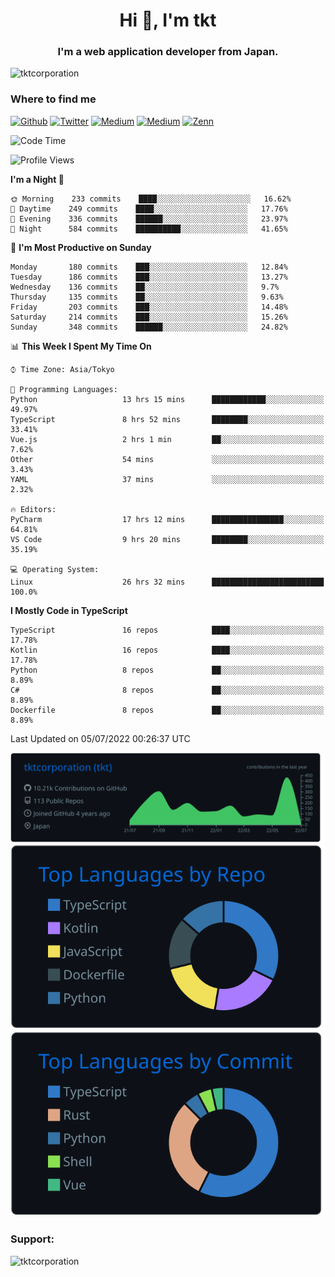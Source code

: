 <h1 align="center">Hi 👋, I'm tkt</h1>
<h3 align="center">I'm a web application developer from Japan.</h3>

<p align="left"> <img src="https://komarev.com/ghpvc/?username=tktcorporation&label=Profile%20views&color=0e75b6&style=flat" alt="tktcorporation" /> </p>

<h3>Where to find me</h3>
<p>
<a href="https://github.com/tktcorporation" target="_blank"><img alt="Github" src="https://img.shields.io/badge/GitHub-%2312100E.svg?&style=for-the-badge&logo=Github&logoColor=white" /></a>
<a href="https://twitter.com/tktcorporation" target="_blank"><img alt="Twitter" src="https://img.shields.io/badge/twitter-%231DA1F2.svg?&style=for-the-badge&logo=twitter&logoColor=white" /></a>
<a href="https://www.linkedin.com/in/tktcorporation" target="_blank"><img alt="Medium" src="https://img.shields.io/badge/linkdin-0a66c2.svg?&style=for-the-badge&logo=linkedin&logoColor=white" /></a>
<a href="https://qiita.com/tktcorporation" target="_blank"><img alt="Medium" src="https://img.shields.io/badge/qiita-55C500.svg?&style=for-the-badge&logo=qiita&logoColor=white" /></a>
<a href="https://zenn.dev/tktcorporation" target="_blank"><img alt="Zenn" src="https://img.shields.io/badge/Zenn-3EA8FF.svg?&style=for-the-badge&logo=Zenn&logoColor=white" /></a>
</p>
  
<!--START_SECTION:waka-->
![Code Time](http://img.shields.io/badge/Code%20Time-377%20hrs%2021%20mins-blue)

![Profile Views](http://img.shields.io/badge/Profile%20Views-1-blue)

**I'm a Night 🦉** 

```text
🌞 Morning    233 commits    ████░░░░░░░░░░░░░░░░░░░░░   16.62% 
🌆 Daytime    249 commits    ████░░░░░░░░░░░░░░░░░░░░░   17.76% 
🌃 Evening    336 commits    ██████░░░░░░░░░░░░░░░░░░░   23.97% 
🌙 Night      584 commits    ██████████░░░░░░░░░░░░░░░   41.65%

```
📅 **I'm Most Productive on Sunday** 

```text
Monday       180 commits    ███░░░░░░░░░░░░░░░░░░░░░░   12.84% 
Tuesday      186 commits    ███░░░░░░░░░░░░░░░░░░░░░░   13.27% 
Wednesday    136 commits    ██░░░░░░░░░░░░░░░░░░░░░░░   9.7% 
Thursday     135 commits    ██░░░░░░░░░░░░░░░░░░░░░░░   9.63% 
Friday       203 commits    ███░░░░░░░░░░░░░░░░░░░░░░   14.48% 
Saturday     214 commits    ███░░░░░░░░░░░░░░░░░░░░░░   15.26% 
Sunday       348 commits    ██████░░░░░░░░░░░░░░░░░░░   24.82%

```


📊 **This Week I Spent My Time On** 

```text
⌚︎ Time Zone: Asia/Tokyo

💬 Programming Languages: 
Python                   13 hrs 15 mins      ████████████░░░░░░░░░░░░░   49.97% 
TypeScript               8 hrs 52 mins       ████████░░░░░░░░░░░░░░░░░   33.41% 
Vue.js                   2 hrs 1 min         ██░░░░░░░░░░░░░░░░░░░░░░░   7.62% 
Other                    54 mins             ░░░░░░░░░░░░░░░░░░░░░░░░░   3.43% 
YAML                     37 mins             ░░░░░░░░░░░░░░░░░░░░░░░░░   2.32%

🔥 Editors: 
PyCharm                  17 hrs 12 mins      ████████████████░░░░░░░░░   64.81% 
VS Code                  9 hrs 20 mins       ████████░░░░░░░░░░░░░░░░░   35.19%

💻 Operating System: 
Linux                    26 hrs 32 mins      █████████████████████████   100.0%

```

**I Mostly Code in TypeScript** 

```text
TypeScript               16 repos            ████░░░░░░░░░░░░░░░░░░░░░   17.78% 
Kotlin                   16 repos            ████░░░░░░░░░░░░░░░░░░░░░   17.78% 
Python                   8 repos             ██░░░░░░░░░░░░░░░░░░░░░░░   8.89% 
C#                       8 repos             ██░░░░░░░░░░░░░░░░░░░░░░░   8.89% 
Dockerfile               8 repos             ██░░░░░░░░░░░░░░░░░░░░░░░   8.89%

```



 Last Updated on 05/07/2022 00:26:37 UTC
<!--END_SECTION:waka-->

[![](https://raw.githubusercontent.com/tktcorporation/tktcorporation/master/profile-summary-card-output/github_dark/0-profile-details.svg)](https://github.com/vn7n24fzkq/github-profile-summary-cards)
[![](https://raw.githubusercontent.com/tktcorporation/tktcorporation/master/profile-summary-card-output/github_dark/1-repos-per-language.svg)](https://github.com/vn7n24fzkq/github-profile-summary-cards) [![](https://raw.githubusercontent.com/tktcorporation/tktcorporation/master/profile-summary-card-output/github_dark/2-most-commit-language.svg)](https://github.com/vn7n24fzkq/github-profile-summary-cards)

<h3 align="left">Support:</h3>
<p><a href="https://www.buymeacoffee.com/tktcorporation"> <img align="left" src="https://cdn.buymeacoffee.com/buttons/v2/default-yellow.png" height="50" width="210" alt="tktcorporation" /></a></p><br><br>
